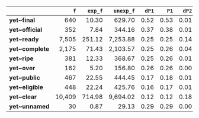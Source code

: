 |                  |    `f` |   `exp_f` |   `unexp_f` |   `dP1` |   `P1` |   `dP2` |   `P2` |   `LRC` |      `G2` |       `N` |   `f1` |   `f2` | `l1`   | `l2`     |
|:-----------------|-------:|----------:|------------:|--------:|-------:|--------:|-------:|--------:|----------:|----------:|-------:|-------:|:-------|:---------|
| **yet~final**    |    640 |     10.30 |      629.70 |    0.52 |   0.53 |    0.01 |   0.01 |    6.58 |  4,443.69 | 6,347,364 | 53,881 |  1,213 | yet    | final    |
| **yet~official** |    352 |      7.84 |      344.16 |    0.37 |   0.38 |    0.01 |   0.01 |    5.63 |  2,141.31 | 6,347,364 | 53,881 |    924 | yet    | official |
| **yet~ready**    |  7,505 |    251.12 |    7,253.88 |    0.25 |   0.25 |    0.14 |   0.14 |    5.21 | 39,487.39 | 6,347,364 | 53,881 | 29,583 | yet    | ready    |
| **yet~complete** |  2,175 |     71.43 |    2,103.57 |    0.25 |   0.26 |    0.04 |   0.04 |    5.15 | 11,318.19 | 6,347,364 | 53,881 |  8,415 | yet    | complete |
| **yet~ripe**     |    381 |     12.33 |      368.67 |    0.25 |   0.26 |    0.01 |   0.01 |    4.90 |  1,982.82 | 6,347,364 | 53,881 |  1,453 | yet    | ripe     |
| **yet~over**     |    162 |      5.20 |      156.80 |    0.26 |   0.26 |    0.00 |   0.00 |    4.65 |    845.32 | 6,347,364 | 53,881 |    613 | yet    | over     |
| **yet~public**   |    467 |     22.55 |      444.45 |    0.17 |   0.18 |    0.01 |   0.01 |    4.23 |  2,025.17 | 6,347,364 | 53,881 |  2,656 | yet    | public   |
| **yet~eligible** |    448 |     22.24 |      425.76 |    0.16 |   0.17 |    0.01 |   0.01 |    4.17 |  1,916.40 | 6,347,364 | 53,881 |  2,620 | yet    | eligible |
| **yet~clear**    | 10,409 |    714.98 |    9,694.02 |    0.12 |   0.12 |    0.18 |   0.19 |    3.96 | 39,438.81 | 6,347,364 | 53,881 | 84,227 | yet    | clear    |
| **yet~unnamed**  |     30 |      0.87 |       29.13 |    0.29 |   0.29 |    0.00 |   0.00 |    3.70 |    163.80 | 6,347,364 | 53,881 |    102 | yet    | unnamed  |